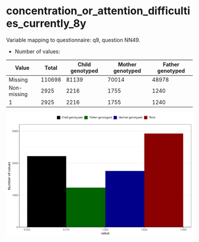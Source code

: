 # concentration_or_attention_difficulties_currently_8y
Variable mapping to questionnaire: q9, question NN49.
- Number of values:

| Value | Total | Child genotyped | Mother genotyped | Father genotyped |
| ----- | ----- | --------------- | ---------------- | ---------------- |
| Missing | 110698 | 81139 | 70014 | 48978 |
| Non-missing | 2925 | 2216 | 1755 | 1240 |
| 1 | 2925 | 2216 | 1755 | 1240 |



![](concentration_or_attention_difficulties_currently_8y_n.png)



